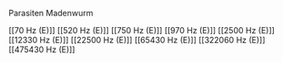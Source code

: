 Parasiten Madenwurm

[[70 Hz (E)]]
[[520 Hz (E)]]
[[750 Hz (E)]]
[[970 Hz (E)]]
[[2500 Hz (E)]]
[[12330 Hz (E)]]
[[22500 Hz (E)]]
[[65430 Hz (E)]]
[[322060 Hz (E)]]
[[475430 Hz (E)]]